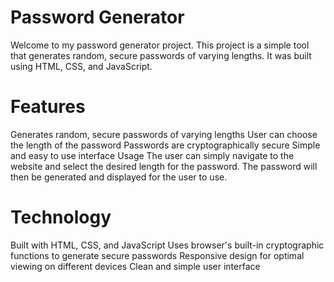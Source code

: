# Password Generator
Welcome to my password generator project. This project is a simple tool that generates random, secure passwords of varying lengths. It was built using HTML, CSS, and JavaScript.

# Features
Generates random, secure passwords of varying lengths
User can choose the length of the password
Passwords are cryptographically secure
Simple and easy to use interface
Usage
The user can simply navigate to the website and select the desired length for the password. The password will then be generated and displayed for the user to use.

# Technology
Built with HTML, CSS, and JavaScript
Uses browser's built-in cryptographic functions to generate secure passwords
Responsive design for optimal viewing on different devices
Clean and simple user interface
